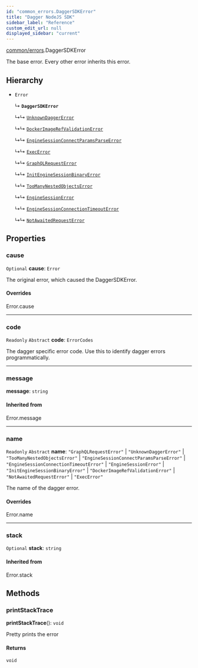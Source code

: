 ```yaml
---
id: "common_errors.DaggerSDKError"
title: "Dagger NodeJS SDK"
sidebar_label: "Reference"
custom_edit_url: null
displayed_sidebar: "current"
---
```


[common/errors](../modules/common_errors.md).DaggerSDKError

The base error. Every other error inherits this error.

## Hierarchy

- `Error`

  ↳ **`DaggerSDKError`**

  ↳↳ [`UnknownDaggerError`](common_errors.UnknownDaggerError.md)

  ↳↳ [`DockerImageRefValidationError`](common_errors.DockerImageRefValidationError.md)

  ↳↳ [`EngineSessionConnectParamsParseError`](common_errors.EngineSessionConnectParamsParseError.md)

  ↳↳ [`ExecError`](common_errors.ExecError.md)

  ↳↳ [`GraphQLRequestError`](common_errors.GraphQLRequestError.md)

  ↳↳ [`InitEngineSessionBinaryError`](common_errors.InitEngineSessionBinaryError.md)

  ↳↳ [`TooManyNestedObjectsError`](common_errors.TooManyNestedObjectsError.md)

  ↳↳ [`EngineSessionError`](common_errors.EngineSessionError.md)

  ↳↳ [`EngineSessionConnectionTimeoutError`](common_errors.EngineSessionConnectionTimeoutError.md)

  ↳↳ [`NotAwaitedRequestError`](common_errors.NotAwaitedRequestError.md)

## Properties

### cause

 `Optional` **cause**: `Error`

The original error, which caused the DaggerSDKError.

#### Overrides

Error.cause

___

### code

 `Readonly` `Abstract` **code**: `ErrorCodes`

The dagger specific error code.
Use this to identify dagger errors programmatically.

___

### message

 **message**: `string`

#### Inherited from

Error.message

___

### name

 `Readonly` `Abstract` **name**: ``"GraphQLRequestError"`` \| ``"UnknownDaggerError"`` \| ``"TooManyNestedObjectsError"`` \| ``"EngineSessionConnectParamsParseError"`` \| ``"EngineSessionConnectionTimeoutError"`` \| ``"EngineSessionError"`` \| ``"InitEngineSessionBinaryError"`` \| ``"DockerImageRefValidationError"`` \| ``"NotAwaitedRequestError"`` \| ``"ExecError"``

The name of the dagger error.

#### Overrides

Error.name

___

### stack

 `Optional` **stack**: `string`

#### Inherited from

Error.stack

## Methods

### printStackTrace

**printStackTrace**(): `void`

Pretty prints the error

#### Returns

`void`
